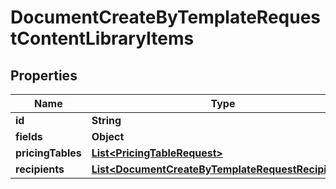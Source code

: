 

# DocumentCreateByTemplateRequestContentLibraryItems


## Properties

Name | Type | Description | Notes
------------ | ------------- | ------------- | -------------
**id** | **String** |  | 
**fields** | **Object** |  |  [optional]
**pricingTables** | [**List&lt;PricingTableRequest&gt;**](PricingTableRequest.md) |  |  [optional]
**recipients** | [**List&lt;DocumentCreateByTemplateRequestRecipients&gt;**](DocumentCreateByTemplateRequestRecipients.md) |  |  [optional]



